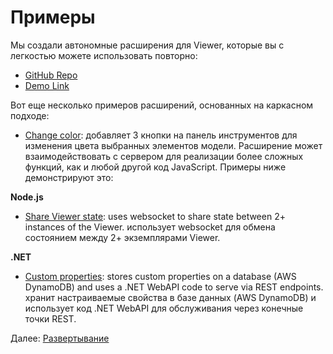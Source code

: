 # Примеры

Мы создали автономные расширения для Viewer, которые вы с легкостью можете использовать повторно:

- [GitHub Repo](https://github.com/Autodesk-Forge/forge-extensions)
- [Demo Link](https://forge-extensions.autodesk.io/)

Вот еще несколько примеров расширений, основанных на каркасном подходе:

- [Change color](https://forge.autodesk.com/blog/happy-easter-setthemingcolor-model-material): добавляет 3 кнопки на панель инструментов для изменения цвета выбранных элементов модели.
Расширение может взаимодействовать с сервером для реализации более сложных функций, как и любой другой код JavaScript. Примеры ниже демонстрируют это:

**Node.js**

- [Share Viewer state](https://forge.autodesk.com/blog/share-viewer-state-websockets): uses websocket to share state between 2+ instances of the Viewer. использует websocket для обмена состоянием между 2+ экземплярами Viewer.

**.NET**

- [Custom properties](https://forge.autodesk.com/blog/custom-properties-viewer-net-lambda-dynamodb): stores custom properties on a database (AWS DynamoDB) and uses a .NET WebAPI code to serve via REST endpoints. хранит настраиваемые свойства в базе данных (AWS DynamoDB) и использует код .NET WebAPI для обслуживания через конечные точки REST.

Далее: [Развертывание](deployment/)
